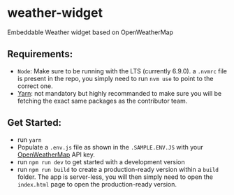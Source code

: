 # weather-widget
Embeddable Weather widget based on OpenWeatherMap


## Requirements:

- `Node`: Make sure to be running with the LTS (currently 6.9.0). a `.nvmrc` file is present in the repo, you simply need to run `nvm use` to point to the correct one.
- [Yarn](https://github.com/yarnpkg/yarn): not mandatory but highly recommanded to make sure you will be fetching the exact same packages as the contributor team.

## Get Started:

- run `yarn`
- Populate a `.env.js` file as shown in the `.SAMPLE.ENV.JS` with your [OpenWeatherMap](https://home.openweathermap.org) API key.
- run `npm run dev` to get started with a development version
- run `npm run build` to create a production-ready version within a `build` folder. The app is server-less, you will then simply need to open the `index.html` page to open the production-ready version.
